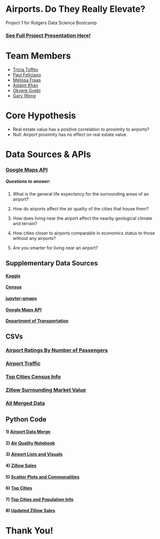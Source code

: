 # Airports.  Do They Really Elevate?

Project 1 for Rutgers Data Science Bootcamp

### [See Full Project Presentation Here!](https://docs.google.com/presentation/d/1sKfanBGJcLdS0mkPEoewet3TzWvmjDztAFLwuCttrpw/edit#slide=id.gd95dc42669_4_12)

# Team Members

* [Tricia Toffey](https://github.com/ttoffey)
* [Paul Feliciano](https://github.com/pfeliciano1)
* [Melissa Fraas](https://github.com/melfraas)
* [Aslaim Khan](https://github.com/AslaimKhan) 
* [Okyere Gyebi](https://github.com/Gyebi82)
* [Gary Wong](https://github.com/garykaiwong)

# Core Hypothesis
* Real estate value has a positive correlation to proximity to airports?
* Null: Airport proximity has no effect on real estate value.


# Data Sources & APIs

### [Google Maps API](https://developers.google.com/maps)

##### Questions to answer:

1. What is the general life expectancy for the surrounding areas of an airport?
  
2. How do airports affect the air quality of the cities that house them?

3. How does living near the airport affect the nearby geological climate and terrain?

4. How cities closer to airports comparable in economics status to those without any airports?

5. Are you smarter for living near an airport?


## Supplementary Data Sources

#### [Kaggle](https://www.kaggle.com/aravindram11/list-of-us-airports)

#### [Census](https://github.com/plamere/spotipy)

#### [jupyter-gmaps](jupyter-gmaps.readthedocs.io)

#### [Google Maps API](https://developers.google.com/places/web-service/overview)

#### [Department of Transportation](https://www.bts.gov/airport-rankings-2019)

## CSVs

### [Airport Ratings By Number of Passengers](https://github.com/ttoffey/Project_One/blob/main/Resource%20Files/airport_ratings_passengers.csv) 

### [Airport Traffic](https://github.com/ttoffey/Project_One/blob/main/Resource%20Files/airport_traffic_csv) 

### [Top Cities Census Info](https://github.com/ttoffey/Project_One/blob/main/Resource%20Files/topcitiescensusinfo.csv) 

### [Zillow Surrounding Market Value](https://github.com/ttoffey/Project_One/blob/main/Resource%20Files/zillow.csv) 

### [All Merged Data](https://github.com/ttoffey/Project_One/blob/main/Resource%20Files/merged.csv) 
 
## Python Code

#### 1) [Airport Data Merge](https://github.com/ttoffey/Project_One/blob/main/Airports_data.ipynb)

#### 2) [Air Quality Notebook](https://github.com/ttoffey/Project_One/blob/main/Melissa.ipynb)

#### 3) [Airport Lists and Visuals](https://github.com/ttoffey/Project_One/blob/main/MyGroupProject1.ipynb)

#### 4) [Zillow Sales](https://github.com/ttoffey/Project_One/blob/main/New_Zillow_sales.ipynb)

#### 5) [Scatter Plots and Commonalities](https://github.com/ttoffey/Project_One/blob/main/New_Zillow_sales.ipynb)

#### 6) [Top Cities](https://github.com/ttoffey/Project_One/blob/main/Top_Cities_Census.ipynb)

#### 7) [Top Cities and Population Info](https://github.com/ttoffey/Project_One/blob/main/Airports_data.ipynb)

#### 8) [Updated Zillow Sales](https://github.com/ttoffey/Project_One/blob/main/zillow_sales.ipynb)

# Thank You!

